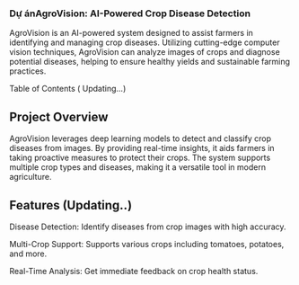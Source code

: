 ### Dự ánAgroVision: AI-Powered Crop Disease Detection
AgroVision is an AI-powered system designed to assist farmers in identifying and managing crop diseases. Utilizing cutting-edge computer vision techniques, AgroVision can analyze images of crops and diagnose potential diseases, helping to ensure healthy yields and sustainable farming practices.

Table of Contents ( Updating...)

## Project Overview
AgroVision leverages deep learning models to detect and classify crop diseases from images. By providing real-time insights, it aids farmers in taking proactive measures to protect their crops. The system supports multiple crop types and diseases, making it a versatile tool in modern agriculture.

## Features (Updating..)
Disease Detection: Identify diseases from crop images with high accuracy.

Multi-Crop Support: Supports various crops including tomatoes, potatoes, and more.

Real-Time Analysis: Get immediate feedback on crop health status.
